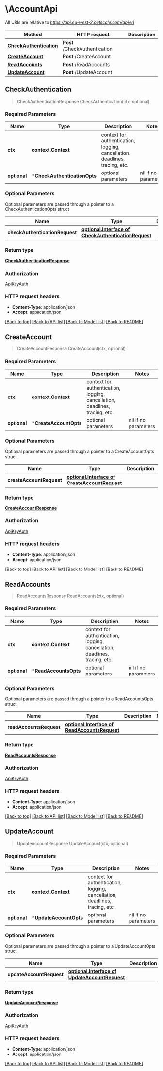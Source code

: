 # \AccountApi

All URIs are relative to *https://api.eu-west-2.outscale.com/api/v1*

Method | HTTP request | Description
------------- | ------------- | -------------
[**CheckAuthentication**](AccountApi.md#CheckAuthentication) | **Post** /CheckAuthentication | 
[**CreateAccount**](AccountApi.md#CreateAccount) | **Post** /CreateAccount | 
[**ReadAccounts**](AccountApi.md#ReadAccounts) | **Post** /ReadAccounts | 
[**UpdateAccount**](AccountApi.md#UpdateAccount) | **Post** /UpdateAccount | 



## CheckAuthentication

> CheckAuthenticationResponse CheckAuthentication(ctx, optional)



### Required Parameters


Name | Type | Description  | Notes
------------- | ------------- | ------------- | -------------
**ctx** | **context.Context** | context for authentication, logging, cancellation, deadlines, tracing, etc.
 **optional** | ***CheckAuthenticationOpts** | optional parameters | nil if no parameters

### Optional Parameters

Optional parameters are passed through a pointer to a CheckAuthenticationOpts struct


Name | Type | Description  | Notes
------------- | ------------- | ------------- | -------------
 **checkAuthenticationRequest** | [**optional.Interface of CheckAuthenticationRequest**](CheckAuthenticationRequest.md)|  | 

### Return type

[**CheckAuthenticationResponse**](CheckAuthenticationResponse.md)

### Authorization

[ApiKeyAuth](../README.md#ApiKeyAuth)

### HTTP request headers

- **Content-Type**: application/json
- **Accept**: application/json

[[Back to top]](#) [[Back to API list]](../README.md#documentation-for-api-endpoints)
[[Back to Model list]](../README.md#documentation-for-models)
[[Back to README]](../README.md)


## CreateAccount

> CreateAccountResponse CreateAccount(ctx, optional)



### Required Parameters


Name | Type | Description  | Notes
------------- | ------------- | ------------- | -------------
**ctx** | **context.Context** | context for authentication, logging, cancellation, deadlines, tracing, etc.
 **optional** | ***CreateAccountOpts** | optional parameters | nil if no parameters

### Optional Parameters

Optional parameters are passed through a pointer to a CreateAccountOpts struct


Name | Type | Description  | Notes
------------- | ------------- | ------------- | -------------
 **createAccountRequest** | [**optional.Interface of CreateAccountRequest**](CreateAccountRequest.md)|  | 

### Return type

[**CreateAccountResponse**](CreateAccountResponse.md)

### Authorization

[ApiKeyAuth](../README.md#ApiKeyAuth)

### HTTP request headers

- **Content-Type**: application/json
- **Accept**: application/json

[[Back to top]](#) [[Back to API list]](../README.md#documentation-for-api-endpoints)
[[Back to Model list]](../README.md#documentation-for-models)
[[Back to README]](../README.md)


## ReadAccounts

> ReadAccountsResponse ReadAccounts(ctx, optional)



### Required Parameters


Name | Type | Description  | Notes
------------- | ------------- | ------------- | -------------
**ctx** | **context.Context** | context for authentication, logging, cancellation, deadlines, tracing, etc.
 **optional** | ***ReadAccountsOpts** | optional parameters | nil if no parameters

### Optional Parameters

Optional parameters are passed through a pointer to a ReadAccountsOpts struct


Name | Type | Description  | Notes
------------- | ------------- | ------------- | -------------
 **readAccountsRequest** | [**optional.Interface of ReadAccountsRequest**](ReadAccountsRequest.md)|  | 

### Return type

[**ReadAccountsResponse**](ReadAccountsResponse.md)

### Authorization

[ApiKeyAuth](../README.md#ApiKeyAuth)

### HTTP request headers

- **Content-Type**: application/json
- **Accept**: application/json

[[Back to top]](#) [[Back to API list]](../README.md#documentation-for-api-endpoints)
[[Back to Model list]](../README.md#documentation-for-models)
[[Back to README]](../README.md)


## UpdateAccount

> UpdateAccountResponse UpdateAccount(ctx, optional)



### Required Parameters


Name | Type | Description  | Notes
------------- | ------------- | ------------- | -------------
**ctx** | **context.Context** | context for authentication, logging, cancellation, deadlines, tracing, etc.
 **optional** | ***UpdateAccountOpts** | optional parameters | nil if no parameters

### Optional Parameters

Optional parameters are passed through a pointer to a UpdateAccountOpts struct


Name | Type | Description  | Notes
------------- | ------------- | ------------- | -------------
 **updateAccountRequest** | [**optional.Interface of UpdateAccountRequest**](UpdateAccountRequest.md)|  | 

### Return type

[**UpdateAccountResponse**](UpdateAccountResponse.md)

### Authorization

[ApiKeyAuth](../README.md#ApiKeyAuth)

### HTTP request headers

- **Content-Type**: application/json
- **Accept**: application/json

[[Back to top]](#) [[Back to API list]](../README.md#documentation-for-api-endpoints)
[[Back to Model list]](../README.md#documentation-for-models)
[[Back to README]](../README.md)

